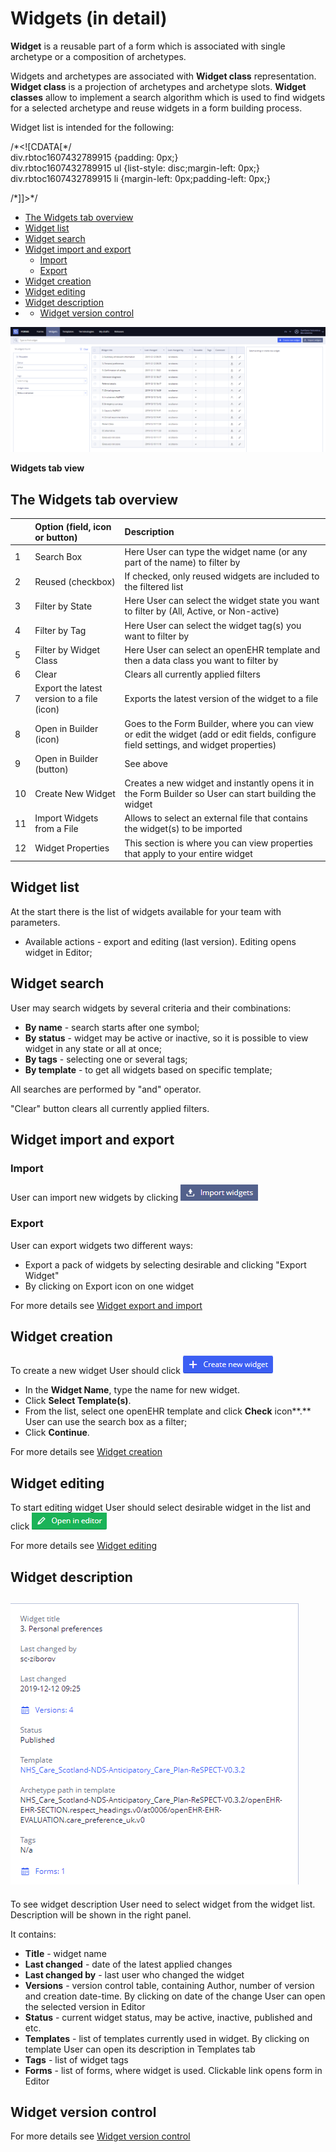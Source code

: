# Widgets \(in detail\)

**Widget** is a reusable part of a form which is associated with single archetype or a composition of archetypes.

Widgets and archetypes are associated with **Widget class** representation. **Widget class** is a projection of archetypes and archetype slots. **Widget classes** allow to implement a search algorithm which is used to find widgets for a selected archetype and reuse widgets in a form building process.

Widget list is intended for the following:

/\*&lt;!\[CDATA\[\*/  
div.rbtoc1607432789915 {padding: 0px;}  
div.rbtoc1607432789915 ul {list-style: disc;margin-left: 0px;}  
div.rbtoc1607432789915 li {margin-left: 0px;padding-left: 0px;}  
  
/\*\]\]&gt;\*/

* [The Widgets tab overview](./#Widgets%28indetail%29-TheWidgetstaboverview)
* [Widget list](./#Widgets%28indetail%29-Widgetlist)
* [Widget search](./#Widgets%28indetail%29-Widgetsearch)
* [Widget import and export](./#Widgets%28indetail%29-Widgetimportandexport)
  * [Import](./#Widgets%28indetail%29-Import)
  * [Export](./#Widgets%28indetail%29-Export)
* [Widget creation](./#Widgets%28indetail%29-Widgetcreation)
* [Widget editing](./#Widgets%28indetail%29-Widgetediting)
* [Widget description](./#Widgets%28indetail%29-Widgetdescription)
* * [Widget version control](./#Widgets%28indetail%29-Widgetversioncontrol)

![](../../.gitbook/assets/34833652.png)

**Widgets tab view**

## The Widgets tab overview <a id="Widgets(indetail)-TheWidgetstaboverview"></a>

|  | **Option \(field, icon or button\)** | **Description** |
| :--- | :--- | :--- |
| 1 | Search Box | Here User can type the widget name \(or any part of the name\) to filter by |
| 2 | Reused \(checkbox\) | If checked, only reused widgets are included to the filtered list |
| 3 | Filter by State | Here User can select the widget state you want to filter by \(All, Active, or Non-active\) |
| 4 | Filter by Tag | Here User can select the widget tag\(s\) you want to filter by |
| 5 | Filter by Widget Class | Here User can select an openEHR template and then a data class you want to filter by |
| 6 | Clear | Clears all currently applied filters |
| 7 | Export the latest version to a file \(icon\) | Exports the latest version of the widget to a file |
| 8 | Open in Builder \(icon\) | Goes to the Form Builder, where you can view or edit the widget \(add or edit fields, configure field settings, and widget properties\) |
| 9 | Open in Builder \(button\) | See above |
| 10 | Create New Widget | Creates a new widget and instantly opens it in the Form Builder so User can start building the widget |
| 11 | Import Widgets from a File | Allows to select an external file that contains the widget\(s\) to be imported |
| 12 | Widget Properties | This section is where you can view properties that apply to your entire widget |

## Widget list <a id="Widgets(indetail)-Widgetlist"></a>

At the start there is the list of widgets available for your team with parameters.

* Available actions - export and editing \(last version\). Editing opens widget in Editor;

## Widget search <a id="Widgets(indetail)-Widgetsearch"></a>

User may search widgets by several criteria and their combinations:

* **By name** - search starts after one symbol;
* **By status** - widget may be active or inactive, so it is possible to view widget in any state or all at once;
* **By tags** - selecting one or several tags;
* **By template** - to get all widgets based on specific template;

All searches are performed by "and" operator.

"Clear" button clears all currently applied filters.

## Widget import and export <a id="Widgets(indetail)-Widgetimportandexport"></a>

### Import <a id="Widgets(indetail)-Import"></a>

User can import new widgets by clicking ![](../../.gitbook/assets/34833653.png)

### Export <a id="Widgets(indetail)-Export"></a>

 User can export widgets two different ways:

*  Export a pack of widgets by selecting desirable and clicking "Export Widget"
* By clicking on Export icon on one widget

For more details see [Widget export and import](ehr-forms-widget-export-and-import.md)

## Widget creation <a id="Widgets(indetail)-Widgetcreation"></a>

To create a new widget User should click ![](../../.gitbook/assets/34833654.png)

* In the **Widget Name**, type the name for new widget.
* Click **Select Template\(s\)**.
* From the list, select one openEHR template and click **Check** icon**.** User can use the search box as a filter;
* Click **Continue**.

For more details see [Widget creation](ehr-forms-widget-creation.md)

## Widget editing <a id="Widgets(indetail)-Widgetediting"></a>

To start editing widget User should select desirable widget in the list and click ![](../../.gitbook/assets/34833655.png)

For more details see [Widget editing](ehr-forms-widget-editing.md)

## Widget description <a id="Widgets(indetail)-Widgetdescription"></a>

## ![](../../.gitbook/assets/34833656.png) <a id="Widgets(indetail)-"></a>

To see widget description User need to select widget from the widget list. Description will be shown in the right panel.

It contains:

* **Title** - widget name
* **Last changed** - date of the latest applied changes
* **Last changed by** - last user who changed the widget
* **Versions** - version control table, containing  Author, number of version and creation date-time. By clicking on date of the change User can open the selected version in Editor
* **Status** - current widget status, may be active, inactive, published and etc.
* **Templates** - list of templates currently used in widget. By clicking on template User can open its description in Templates tab
* **Tags** - list of widget tags
* **Forms** - list of forms, where widget is used. Clickable link opens form in Editor

## Widget version control <a id="Widgets(indetail)-Widgetversioncontrol"></a>

For more details see [Widget version control](https://wiki.solit-clouds.ru/display/EHR/Widget+version+control)

